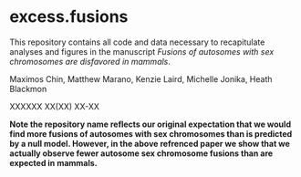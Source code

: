 # excess.fusions
This repository contains all code and data necessary to recapitulate analyses and figures in the manuscript *Fusions of autosomes with sex chromosomes are disfavored in mammals*.

Maximos Chin, Matthew Marano, Kenzie Laird, Michelle Jonika, Heath Blackmon

XXXXXX XX(XX) XX-XX

**Note the repository name reflects our original expectation that we would find more fusions of autosomes with sex chromosomes than is predicted by a null model. However, in the above refrenced paper we show that we actually observe fewer autosome sex chromosome fusions than are expected in mammals.**
